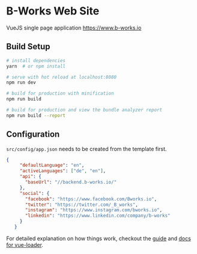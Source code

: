 # B-Works Web Site

VueJS single page application https://www.b-works.io

## Build Setup

``` bash
# install dependencies
yarn  # or npm install

# serve with hot reload at localhost:8080
npm run dev

# build for production with minification
npm run build

# build for production and view the bundle analyzer report
npm run build --report
```

## Configuration

```src/config/app.json``` needs to be created from the template first.

``` json
{
     "defaultLanguage": "en",
     "activeLanguages": ["de", "en"],
     "api": {
       "baseUrl": "//backend.b-works.io/"
     },
     "social": {
       "facebook": "https://www.facebook.com/Bworks.io",
       "twitter": "https://twitter.com/_B_works",
       "instagram": "https://www.instagram.com/bworks.io",
       "linkedin": "https://www.linkedin.com/company/b-works"
     }
   }
```

For detailed explanation on how things work, checkout the [guide](http://vuejs-templates.github.io/webpack/) and [docs for vue-loader](http://vuejs.github.io/vue-loader).
